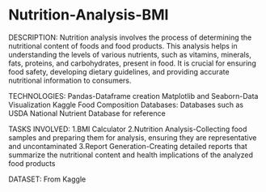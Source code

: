# Nutrition-Analysis-BMI
DESCRIPTION:
Nutrition analysis involves the process of determining the nutritional content of foods and food products. This analysis helps in understanding the levels of various nutrients, such as vitamins, minerals, fats, proteins, and carbohydrates, present in food. It is crucial for ensuring food safety, developing dietary guidelines, and providing accurate nutritional information to consumers.

TECHNOLOGIES:
Pandas-Dataframe creation 
Matplotlib and Seaborn-Data Visualization
Kaggle Food Composition Databases: Databases such as USDA National Nutrient Database for reference

TASKS INVOLVED:
1.BMI Calculator 
2.Nutrition Analysis-Collecting food samples and preparing them for analysis, ensuring they are representative and uncontaminated
3.Report Generation-Creating detailed reports that summarize the nutritional content and health implications of the analyzed food products

DATASET: From Kaggle 






